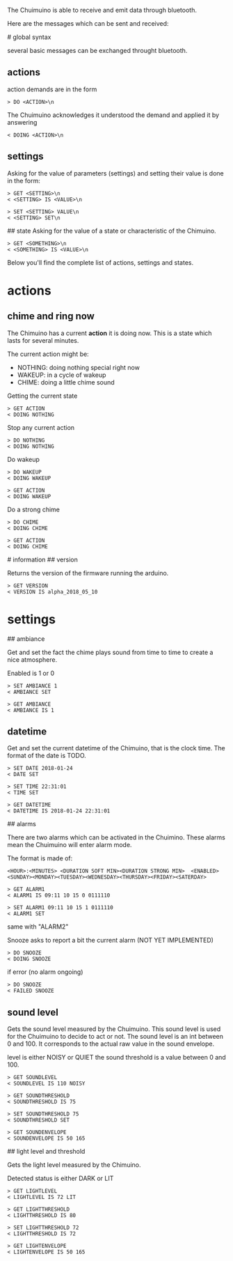 
The Chuimuino is able to receive and emit data through bluetooth. 

Here are the messages which can be sent and received: 

# global syntax

several basic messages can be exchanged throught bluetooth. 

## actions
action demands are in the form

	> DO <ACTION>\n

The Chuimuino acknowledges it understood the demand and applied it by answering

	< DOING <ACTION>\n

## settings
Asking for the value of parameters (settings) and setting their value is done in the form:

	> GET <SETTING>\n
	< <SETTING> IS <VALUE>\n

	> SET <SETTING> VALUE\n
	< <SETTING> SET\n

## state
Asking for the value of a state or characteristic of the Chimuino.

	> GET <SOMETHING>\n
	< <SOMETHING> IS <VALUE>\n


Below you'll find the complete list of actions, settings and states.


# actions
## chime and ring now

The Chimuino has a current **action** it is doing now. This is a state 
which lasts for several minutes.

The current action might be:
* NOTHING: doing nothing special right now
* WAKEUP: in a cycle of wakeup
* CHIME: doing a little chime sound

Getting the current state 

	> GET ACTION
	< DOING NOTHING

Stop any current action 

	> DO NOTHING
	< DOING NOTHING

Do wakeup

	> DO WAKEUP
	< DOING WAKEUP

	> GET ACTION
	< DOING WAKEUP 

Do a strong chime

	> DO CHIME
	< DOING CHIME 

	> GET ACTION
	< DOING CHIME 



# information
## version

Returns the version of the firmware running the arduino.

	> GET VERSION
	< VERSION IS alpha_2018_05_10


# settings
## ambiance

Get and set the fact the chime plays sound from time to time to create a nice atmosphere. 

Enabled is 1 or 0

	> SET AMBIANCE 1
	< AMBIANCE SET

	> GET AMBIANCE
	< AMBIANCE IS 1

## datetime

Get and set the current datetime of the Chimuino, that is the clock time.
The format of the date is TODO. 

    > SET DATE 2018-01-24
    < DATE SET

    > SET TIME 22:31:01
    < TIME SET

    > GET DATETIME 
    < DATETIME IS 2018-01-24 22:31:01


## alarms

There are two alarms which can be activated in the Chuimino.
These alarms mean the Chuimuino will enter alarm mode. 

The format is made of:

    <HOUR>:<MINUTES> <DURATION SOFT MIN><DURATION STRONG MIN>  <ENABLED> <SUNDAY><MONDAY><TUESDAY><WEDNESDAY><THURSDAY><FRIDAY><SATERDAY>

	> GET ALARM1
	< ALARM1 IS 09:11 10 15 0 0111110

	> SET ALARM1 09:11 10 15 1 0111110
	< ALARM1 SET

same with "ALARM2"

Snooze asks to report a bit the current alarm (NOT YET IMPLEMENTED)

	> DO SNOOZE
	< DOING SNOOZE

if error (no alarm ongoing)

	> DO SNOOZE
	< FAILED SNOOZE


## sound level

Gets the sound level measured by the Chuimuino. 
This sound level is used for the Chuimuino to decide to act or not. 
The sound level is an int between 0 and 100. It corresponds to the actual raw value in the sound envelope.

level is either NOISY or QUIET
the sound threshold is a value between 0 and 100. 


	> GET SOUNDLEVEL
	< SOUNDLEVEL IS 110 NOISY

	> GET SOUNDTHRESHOLD
	< SOUNDTHRESHOLD IS 75 

	> SET SOUNDTHRESHOLD 75
	< SOUNDTHRESHOLD SET

	> GET SOUNDENVELOPE
	< SOUNDENVELOPE IS 50 165

## light level and threshold

Gets the light level measured by the Chimuino. 

Detected status is either DARK or LIT

	> GET LIGHTLEVEL
	< LIGHTLEVEL IS 72 LIT 

	> GET LIGHTTHRESHOLD
	< LIGHTTHRESHOLD IS 80 

	> SET LIGHTTHRESHOLD 72
	< LIGHTTHRESHOLD IS 72

	> GET LIGHTENVELOPE
	< LIGHTENVELOPE IS 50 165